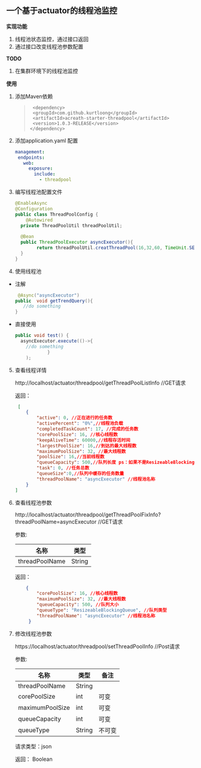 ## **一个基于actuator的线程池监控**
**实现功能**

 1. 线程池状态监控，通过接口返回
 2. 通过接口改变线程池参数配置
 
 **TODO**
 
 1. 在集群环境下的线程池监控

**使用**

 1. 添加Maven依赖

	>      <dependency>  
	>      <groupId>com.github.kurtloong</groupId>  
	>      <artifactId>acreath-starter-threadpool</artifactId>  
	>      <version>1.0.3-RELEASE</version>  
	>     </dependency>


 2. 添加application.yaml 配置
	 ```yaml
	 management:  
	  endpoints:  
	    web:  
	      exposure:  
	        include:  
	          - threadpool
	 ```

 3. 编写线程池配置文件
 
	```java
	@EnableAsync  
	@Configuration  
	public class ThreadPoolConfig {  
	    @Autowired  
	  private ThreadPoolUtil threadPoolUtil;  
  
	  @Bean  
	  public ThreadPoolExecutor asyncExecutor(){  
	        return threadPoolUtil.creatThreadPool(16,32,60, TimeUnit.SECONDS, new ResizeableBlockingQueue<>		(500),"asyncExecutor");  
	  }  
	}

	```

 4. 使用线程池
- 注解
	```java
	 @Async("asyncExecutor")  
	public  void getTrendQuery(){
	   //do something
	}
	```
- 直接使用
	```java
	public void test() {  
	  asyncExecutor.execute(()->{  
	    //do something
	            }  
	    );

	```

 5. 查看线程详情
	 
	http://localhost/actuator/threadpool/getThreadPoolListInfo //GET请求
	
	返回：
	```json
	 [
        {
            "active": 0, //正在进行的任务数
            "activePercent": "0%",//线程池负载
            "completedTaskCount": 17, //完成的任务数
            "corePoolSize": 16, //核心线程数 
            "keepAliveTime": 60000,//线程存活时间
            "largestPoolSize": 16,//到达的最大线程数
            "maximumPoolSize": 32, //最大线程数
            "poolSize": 16,//当前线程数
            "queueCapacity": 500,//队列长度 ps：如果不是ResizeableBlockingQueue 队列则默认为0
            "task": 0, //任务总数
            "queueSize":0,//队列中缓存的任务数量
            "threadPoolName": "asyncExecutor" //线程池名称
        }
    ]
	```
6. 查看线程池参数

	http://localhost/actuator/threadpool/getThreadPoolFixInfo?threadPoolName=asyncExecutor //GET请求

	参数:

	| 名称 |  类型|
	|--|--|
	| threadPoolName | String |

	返回：
	
	```json
		{
	        "corePoolSize": 16, //核心线程数
	        "maximumPoolSize": 32, //最大线程数
	        "queueCapacity": 500, //队列大小
	        "queueType": "ResizeableBlockingQueue", //队列类型
	        "threadPoolName": "asyncExecutor" //线程池名称
		 }
	```

8. 修改线程池参数

	https://localhost/actuator/threadpool/setThreadPoolInfo  //Post请求

	参数:

	| 名称 |  类型|  备注|
	|--|--|--|
	| threadPoolName | String ||
	| corePoolSize| int|可变|
	| maximumPoolSize| int|可变|
	| queueCapacity| int|可变|
	| queueType| String |不可变|

	请求类型：json
	
	返回： Boolean
